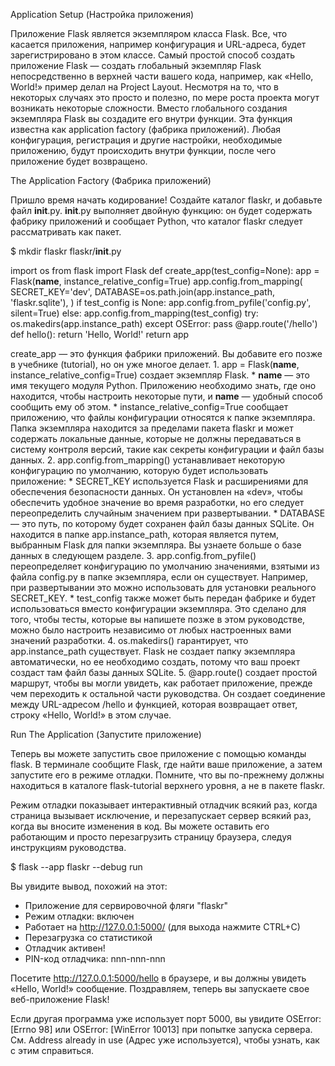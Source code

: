 Application Setup (Настройка приложения)

Приложение Flask является экземпляром класса Flask. Все, что касается приложения, например
конфигурация и URL-адреса, будет зарегистрировано в этом классе.
Самый простой способ создать приложение Flask — создать глобальный экземпляр Flask
непосредственно в верхней части вашего кода, например, как «Hello, World!» пример делал
на Project Layout. Несмотря на то, что в некоторых случаях это просто и полезно,
по мере роста проекта могут возникать некоторые сложности.
Вместо глобального создания экземпляра Flask вы создадите его внутри функции. Эта функция
известна как application factory (фабрика приложений). Любая конфигурация, регистрация и
другие настройки, необходимые приложению, будут происходить внутри функции, после чего
приложение будет возвращено.

The Application Factory (Фабрика приложений)

Пришло время начать кодирование! Создайте каталог flaskr, и добавьте файл __init__.py.
__init__.py выполняет двойную функцию: он будет содержать фабрику приложений и сообщает
Python, что каталог flaskr следует рассматривать как пакет.

$ mkdir flaskr
flaskr/__init__.py

import os
from flask import Flask
def create_app(test_config=None):
    app = Flask(__name__, instance_relative_config=True)
    app.config.from_mapping(
        SECRET_KEY='dev',
        DATABASE=os.path.join(app.instance_path, 'flaskr.sqlite'),
    )
    if test_config is None:
        app.config.from_pyfile('config.py', silent=True)
    else:
        app.config.from_mapping(test_config)
    try:
        os.makedirs(app.instance_path)
    except OSError:
        pass
    @app.route('/hello')
    def hello():
        return 'Hello, World!'
    return app

create_app — это функция фабрики приложений. Вы добавите его позже в учебнике (tutorial),
но он уже многое делает.
     1. app = Flask(__name__, instance_relative_config=True) создает экземпляр Flask.
        * __name__ — это имя текущего модуля Python. Приложению необходимо знать, где оно
        находится, чтобы настроить некоторые пути, и __name__ — удобный способ сообщить
        ему об этом.
        * instance_relative_config=True сообщает приложению, что файлы конфигурации 
        относятся к папке экземпляра. Папка экземпляра находится за пределами пакета
        flaskr и может содержать локальные данные, которые не должны передаваться в
        систему контроля версий, такие как секреты конфигурации и файл базы данных.
     2. app.config.from_mapping() устанавливает некоторую конфигурацию по умолчанию,
        которую будет использовать приложение:
        * SECRET_KEY используется Flask и расширениями для обеспечения безопасности данных.
        Он установлен на «dev», чтобы обеспечить удобное значение во время разработки, но 
        его следует переопределить случайным значением при развертывании.
        * DATABASE — это путь, по которому будет сохранен файл базы данных SQLite. Он 
        находится в папке app.instance_path, которая является путем, выбранным Flask для
        папки экземпляра. Вы узнаете больше о базе данных в следующем разделе.
     3. app.config.from_pyfile() переопределяет конфигурацию по умолчанию значениями,
        взятыми из файла config.py в папке экземпляра, если он существует. Например, при
        развертывании это можно использовать для установки реального SECRET_KEY.
        * test_config также может быть передан фабрике и будет использоваться вместо
        конфигурации экземпляра. Это сделано для того, чтобы тесты, которые вы напишете
        позже в этом руководстве, можно было настроить независимо от любых настроенных 
        вами значений разработки.
     4. os.makedirs() гарантирует, что app.instance_path существует. Flask не создает 
        папку экземпляра автоматически, но ее необходимо создать, потому что ваш проект
        создаст там файл базы данных SQLite.
     5. @app.route() создает простой маршрут, чтобы вы могли увидеть, как работает
        приложение, прежде чем переходить к остальной части руководства. Он создает
        соединение между URL-адресом /hello и функцией, которая возвращает ответ, строку
        «Hello, World!» в этом случае.

Run The Application (Запустите приложение)

Теперь вы можете запустить свое приложение с помощью команды flask. В терминале сообщите
Flask, где найти ваше приложение, а затем запустите его в режиме отладки. Помните, что
вы по-прежнему должны находиться в каталоге flask-tutorial верхнего уровня, а не в
пакете flaskr.

Режим отладки показывает интерактивный отладчик всякий раз, когда страница вызывает
исключение, и перезапускает сервер всякий раз, когда вы вносите изменения в код.
Вы можете оставить его работающим и просто перезагрузить страницу браузера, следуя
инструкциям руководства.

$ flask --app flaskr --debug run

Вы увидите вывод, похожий на этот:

* Приложение для сервировочной фляги "flaskr"
* Режим отладки: включен
* Работает на http://127.0.0.1:5000/ (для выхода нажмите CTRL+C)
* Перезагрузка со статистикой
* Отладчик активен!
* PIN-код отладчика: nnn-nnn-nnn

Посетите http://127.0.0.1:5000/hello в браузере, и вы должны увидеть «Hello, World!» 
сообщение. Поздравляем, теперь вы запускаете свое веб-приложение Flask!

Если другая программа уже использует порт 5000, вы увидите OSError: [Errno 98] или 
OSError: [WinError 10013] при попытке запуска сервера. См. Address already in use 
(Адрес уже используется), чтобы узнать, как с этим справиться.
